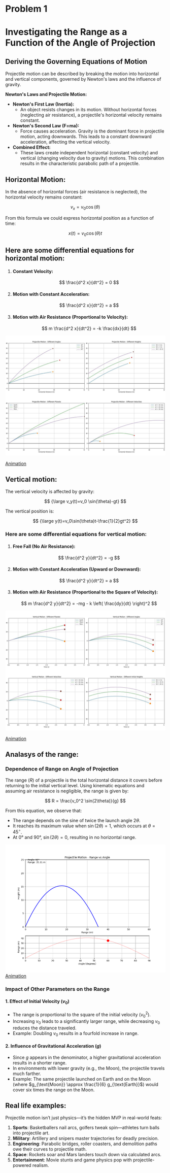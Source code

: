 

# Problem 1


# Investigating the Range as a Function of the Angle of Projection

## Deriving the Governing Equations of Motion

Projectile motion can be described by breaking the motion into horizontal and vertical components, governed by Newton's laws and the influence of gravity.

**Newton's Laws and Projectile Motion:**

* **Newton's First Law (Inertia):**
    * An object resists changes in its motion. Without horizontal forces (neglecting air resistance), a projectile's horizontal velocity remains constant.
* **Newton's Second Law (F=ma):**
    * Force causes acceleration. Gravity is the dominant force in projectile motion, acting downwards. This leads to a constant downward acceleration, affecting the vertical velocity.
* **Combined Effect:**
    * These laws create independent horizontal (constant velocity) and vertical (changing velocity due to gravity) motions. This combination results in the characteristic parabolic path of a projectile.


## Horizontal Motion:

In the absence of horizontal forces (air resistance is neglected), the horizontal velocity remains constant: 

$$ 
v_x=v_0 \cos(\theta)
$$

From this formula we could express horizontal position as a function of time:

$$
x(t)=v_0 \cos(\theta)t
$$



## Here are some differential equations for horizontal motion:


1. #### Constant Velocity:

   $$
   \frac{d^2 x}{dt^2} = 0
   $$

2. #### Motion with Constant Acceleration:

   $$
   \frac{d^2 x}{dt^2} = a
   $$


3. #### Motion with Air Resistance (Proportional to Velocity):

   $$
   m \frac{d^2 x}{dt^2} = -k \frac{dx}{dt}
   $$


![alt text](image-7.png)

[Animation](https://colab.research.google.com/drive/1RcZfYU5tV7yyyJe2KxKH1uHv9u4l62KB#scrollTo=K6d_ygYxr-u3&line=205&uniqifier=1)

## Vertical motion:

The vertical velocity is affected by gravity:

 $$
 {\large v_y(t)=v_0 \sin(\theta)-gt}
 $$

The vertical position is:

$$
{\large y(t)=v_0\sin(\theta)t-\frac{1}{2}gt^2}
$$

### Here are some differential equations for vertical motion:

1. #### Free Fall (No Air Resistance):

   $$
   \frac{d^2 y}{dt^2} = -g
   $$

2. #### Motion with Constant Acceleration (Upward or Downward):

   $$
   \frac{d^2 y}{dt^2} = a
   $$

3. #### Motion with Air Resistance (Proportional to the Square of Velocity): 

   $$
   m \frac{d^2 y}{dt^2} = -mg - k \left( \frac{dy}{dt} \right)^2
   $$

![alt text](image-6.png)


[Animation](https://colab.research.google.com/drive/1Vsmp81DaA9eMY0aogXAYvMaahPNyGoIi#scrollTo=bKUs-FUzuEoJ&line=181&uniqifier=1)

## Analasys of the range:



### Dependence of Range on Angle of Projection  

The range ($R$) of a projectile is the total horizontal distance it covers before returning to the initial vertical level. Using kinematic equations and assuming air resistance is negligible, the range is given by:  

$$
R = \frac{v_0^2 \sin(2\theta)}{g}
$$

From this equation, we observe that:  

- The range depends on the sine of twice the launch angle $2\theta$.  
- It reaches its maximum value when $\sin(2\theta) = 1$, which occurs at $\theta = 45^\circ$.  
- At 0° and 90°, $\sin(2\theta) = 0$, resulting in no horizontal range.  

![alt text](image-1.png)
[Animation](https://colab.research.google.com/drive/1jiv_BcF6ElKWYCG2IJCbiCYEVfFIyfkX#scrollTo=3-Ih2EZQc2hc&line=78&uniqifier=1)

### Impact of Other Parameters on the Range  

#### 1. Effect of Initial Velocity ($v_0$) 
- The range is proportional to the square of the initial velocity ($v_0^2$).  
- Increasing $v_0$ leads to a significantly larger range, while decreasing $v_0$ reduces the distance traveled.  
- Example: Doubling $v_0$ results in a fourfold increase in range.  

#### 2. Influence of Gravitational Acceleration ($g$)
- Since $g$ appears in the denominator, a higher gravitational acceleration results in a shorter range.  
- In environments with lower gravity (e.g., the Moon), the projectile travels much farther.  
- Example: The same projectile launched on Earth and on the Moon (where $g_{\text{Moon}} \approx \frac{1}{6} g_{\text{Earth}}$) would cover six times the range on the Moon.

## Real life examples:


Projectile motion isn’t just physics—it’s the hidden MVP in real-world feats:

1. **Sports**: Basketballers nail arcs, golfers tweak spin—athletes turn balls into projectile art.  
2. **Military**: Artillery and snipers master trajectories for deadly precision.  
3. **Engineering**: Parabolic bridges, roller coasters, and demolition paths owe their curves to projectile math.  
4. **Space**: Rockets soar and Mars landers touch down via calculated arcs.  
5. **Entertainment**: Movie stunts and game physics pop with projectile-powered realism.


